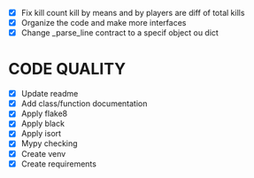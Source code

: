 - [X] Fix kill count kill by means and by players are diff of total kills
- [X] Organize the code and make more interfaces
- [X] Change _parse_line contract to a specif object ou dict

# CODE QUALITY
- [X] Update readme
- [X] Add class/function documentation
- [X] Apply flake8
- [X] Apply black
- [X] Apply isort
- [X] Mypy checking
- [X] Create venv
- [X] Create requirements